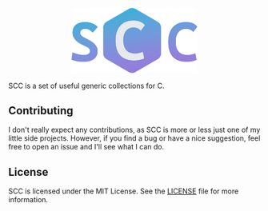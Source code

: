 <p align="center">
    <img src="resources/SCC.png" alt="SCC Logo" width="50%"/>
</p>

SCC is a set of useful generic collections for C.

## Contributing

I don't really expect any contributions, as SCC is more or less just one of my little side projects.
However, if you find a bug or have a nice suggestion, feel free to open an issue and I'll see what I
can do.

## License

SCC is licensed under the MIT License. See the [LICENSE](LICENSE) file for more information.